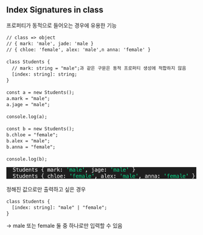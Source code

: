 ## Index Signatures in class

프로퍼티가 동적으로 들어오는 경우에 유용한 기능

```tsx
// class => object
// { mark: 'male', jade: 'male }
// { chloe: 'female', alex: 'male',n anna: 'female' }

class Students {
  // mark: string = "male";과 같은 구문은 동적 프로퍼티 생성에 적합하지 않음
  [index: string]: string;
}

const a = new Students();
a.mark = "male";
a.jage = "male";

console.log(a);

const b = new Students();
b.chloe = "female";
b.alex = "male";
b.anna = "female";

console.log(b);
```

<img src="../images/5-3.png" width="500px" />

정해진 값으로만 출력하고 싶은 경우

```tsx
class Students {
  [index: string]: "male" | "female";
}
```

→ male 또는 female 둘 중 하나로만 입력할 수 있음